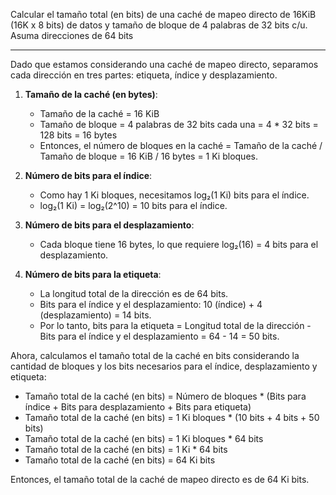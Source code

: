 Calcular el tamaño total (en bits) de una caché de mapeo directo de 16KiB (16K x 8 bits) de datos y
tamaño de bloque de 4 palabras de 32 bits c/u. Asuma direcciones de 64 bits

-----------------------------------------------------------------------------------------------------------------

Dado que estamos considerando una caché de mapeo directo, separamos cada dirección en tres partes: etiqueta, índice y desplazamiento.

1. **Tamaño de la caché (en bytes)**:
   - Tamaño de la caché = 16 KiB
   - Tamaño de bloque = 4 palabras de 32 bits cada una = 4 * 32 bits = 128 bits = 16 bytes
   - Entonces, el número de bloques en la caché = Tamaño de la caché / Tamaño de bloque = 16 KiB / 16 bytes = 1 Ki bloques.

2. **Número de bits para el índice**:
   - Como hay 1 Ki bloques, necesitamos log₂(1 Ki) bits para el índice.
   - log₂(1 Ki) = log₂(2^10) = 10 bits para el índice.

3. **Número de bits para el desplazamiento**:
   - Cada bloque tiene 16 bytes, lo que requiere log₂(16) = 4 bits para el desplazamiento.

4. **Número de bits para la etiqueta**:
   - La longitud total de la dirección es de 64 bits.
   - Bits para el índice y el desplazamiento: 10 (índice) + 4 (desplazamiento) = 14 bits.
   - Por lo tanto, bits para la etiqueta = Longitud total de la dirección - Bits para el índice y el desplazamiento = 64 - 14 = 50 bits.

Ahora, calculamos el tamaño total de la caché en bits considerando la cantidad de bloques y los bits necesarios para el índice, desplazamiento y etiqueta:

- Tamaño total de la caché (en bits) = Número de bloques * (Bits para índice + Bits para desplazamiento + Bits para etiqueta)
- Tamaño total de la caché (en bits) = 1 Ki bloques * (10 bits + 4 bits + 50 bits)
- Tamaño total de la caché (en bits) = 1 Ki bloques * 64 bits
- Tamaño total de la caché (en bits) = 1 Ki * 64 bits
- Tamaño total de la caché (en bits) = 64 Ki bits

Entonces, el tamaño total de la caché de mapeo directo es de 64 Ki bits.
